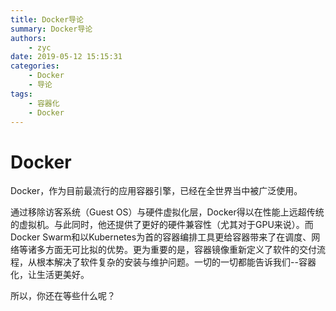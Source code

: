 ```yaml
---
title: Docker导论
summary: Docker导论
authors:
    - zyc
date: 2019-05-12 15:15:31
categories:
    - Docker
    - 导论
tags:
    - 容器化
    - Docker
---
```


# Docker

Docker，作为目前最流行的应用容器引擎，已经在全世界当中被广泛使用。

通过移除访客系统（Guest OS）与硬件虚拟化层，Docker得以在性能上远超传统的虚拟机。与此同时，他还提供了更好的硬件兼容性（尤其对于GPU来说）。而Docker Swarm和以Kubernetes为首的容器编排工具更给容器带来了在调度、网络等诸多方面无可比拟的优势。更为重要的是，容器镜像重新定义了软件的交付流程，从根本解决了软件复杂的安装与维护问题。一切的一切都能告诉我们--容器化，让生活更美好。

所以，你还在等些什么呢？
